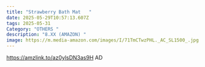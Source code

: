 ```yaml
---
title: "Strawberry Bath Mat   "
date: 2025-05-29T10:57:13.607Z
tags: 2025-05-31
Category: "OTHERS "
description: "8.XX (AMAZON) "
image: https://m.media-amazon.com/images/I/71TmCTwzPHL._AC_SL1500_.jpg
---
```

https://amzlink.to/az0ylsDN3as9H      AD